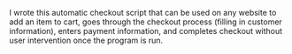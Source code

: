 I wrote this automatic checkout script that can be used on any website to add an item to cart, goes through the checkout process (filling in customer information), enters payment information, and completes checkout without user intervention once the program is run.
